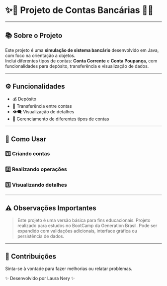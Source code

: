 # ✨🌟 Projeto de Contas Bancárias 🌟✨

---

## 📚 Sobre o Projeto

Este projeto é uma **simulação de sistema bancário** desenvolvido em Java, com foco na orientação a objetos.  
Inclui diferentes tipos de contas: **Conta Corrente** e **Conta Poupança**, com funcionalidades para depósito, transferência e visualização de dados.

---

## ⚙️ Funcionalidades

- 💰 Depósito
- 🔄 Transferência entre contas
- 👁️‍🗨️ Visualização de detalhes
- 🏦 Gerenciamento de diferentes tipos de contas

---


## 🚀 Como Usar

### 1️⃣ Criando contas
### 2️⃣ Realizando operações
### 3️⃣ Visualizando detalhes


---

## ⚠️ Observações Importantes

> Este projeto é uma versão básica para fins educacionais.
> Projeto realizado para estudos no BootCamp da Generation Brasil.
> Pode ser expandido com validações adicionais, interface gráfica ou persistência de dados.


---

## 🤝 Contribuições

Sinta-se à vontade para fazer melhorias ou relatar problemas.



✨ Desenvolvido por Laura Nery ✨
